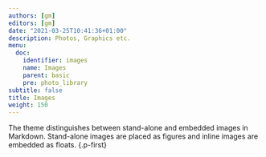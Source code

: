 ```yaml
---
authors: [gm]
editors: [gm]
date: "2021-03-25T10:41:36+01:00"
description: Photos, Graphics etc.
menu:
  doc:
    identifier: images
    name: Images
    parent: basic
    pre: photo_library
subtitle: false
title: Images
weight: 150
---
```


The theme distinguishes between stand-alone and embedded images in Markdown. Stand-alone images are placed as figures and inline images are embedded as floats.
{.p-first} <!--more-->
